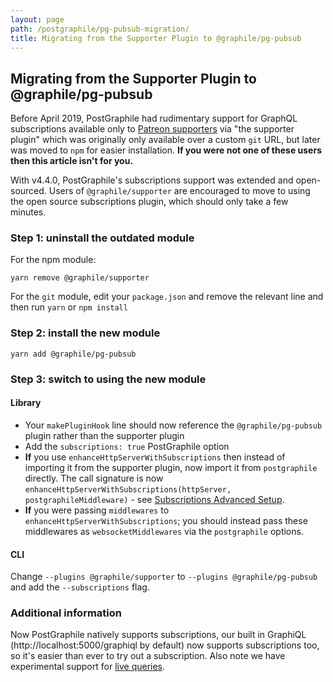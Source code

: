 ```yaml
---
layout: page
path: /postgraphile/pg-pubsub-migration/
title: Migrating from the Supporter Plugin to @graphile/pg-pubsub
---
```


## Migrating from the Supporter Plugin to @graphile/pg-pubsub

Before April 2019, PostGraphile had rudimentary support for GraphQL
subscriptions available only to [Patreon supporters](/sponsor/) via "the
supporter plugin" which was originally only available over a custom `git` URL,
but later was moved to `npm` for easier installation. **If you were not one of
these users then this article isn't for you.**

With v4.4.0, PostGraphile's subscriptions support was extended and
open-sourced. Users of `@graphile/supporter` are encouraged to move
to using the open source subscriptions plugin, which should only
take a few minutes.

### Step 1: uninstall the outdated module

For the npm module:

```
yarn remove @graphile/supporter
```

For the `git` module, edit your `package.json` and remove the relevant line and then run `yarn` or `npm install`

### Step 2: install the new module

```
yarn add @graphile/pg-pubsub
```

### Step 3: switch to using the new module

#### Library

- Your `makePluginHook` line should now reference the `@graphile/pg-pubsub` plugin rather than the supporter plugin
- Add the `subscriptions: true` PostGraphile option
- **If** you use `enhanceHttpServerWithSubscriptions` then instead of importing it from the supporter plugin, now import it from `postgraphile` directly. The call signature is now `enhanceHttpServerWithSubscriptions(httpServer, postgraphileMiddleware)` - see [Subscriptions Advanced Setup](/postgraphile/subscriptions/#advanced-setup).
- **If** you were passing `middlewares` to `enhanceHttpServerWithSubscriptions`; you should instead pass these middlewares as `websocketMiddlewares` via the `postgraphile` options.

#### CLI

Change `--plugins @graphile/supporter` to `--plugins @graphile/pg-pubsub` and add the `--subscriptions` flag.

### Additional information

Now PostGraphile natively supports subscriptions, our built in GraphiQL
(http://localhost:5000/graphiql by default) now supports subscriptions too, so
it's easier than ever to try out a subscription. Also note we have experimental
support for [live queries](/postgraphile/live-queries/).

